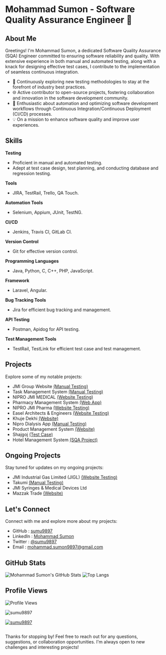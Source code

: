 # Mohammad Sumon - Software Quality Assurance Engineer 👋

## About Me

Greetings! I'm Mohammad Sumon, a dedicated Software Quality Assurance (SQA) Engineer committed to ensuring software reliability and quality. With extensive experience in both manual and automated testing, along with a knack for designing effective test cases, I contribute to the implementation of seamless continuous integration.

- 🔬 Continuously exploring new testing methodologies to stay at the forefront of industry best practices.
- 🌐 Active contributor to open-source projects, fostering collaboration and innovation in the software development community.
- 🚀 Enthusiastic about automation and optimizing software development workflows through Continuous Integration/Continuous Deployment (CI/CD) processes.
- 💡 On a mission to enhance software quality and improve user experiences.

## Skills

**Testing**
- Proficient in manual and automated testing.
- Adept at test case design, test planning, and conducting database and regression testing.

**Tools**
- JIRA, TestRail, Trello, QA Touch.
  
**Automation Tools**
- Selenium, Appium, JUnit, TestNG.
  
**CI/CD**
- Jenkins, Travis CI, GitLab CI.
  
**Version Control**
- Git for effective version control.
  
**Programming Languages**
- Java, Python, C, C++, PHP, JavaScript.
  
**Framework**
- Laravel, Angular.
  
**Bug Tracking Tools**
- Jira for efficient bug tracking and management.
  
**API Testing**
- Postman, Apidog for API testing.
  
**Test Management Tools**
- TestRail, TestLink for efficient test case and test management.


## Projects
Explore some of my notable projects:

- JMI Group Website [(Manual Testing)](https://github.com/sumu9897/JMI-Group-Test)
- Task Management System [(Manual Testing)](https://github.com/sumu9897/Task-Management)
- NIPRO JMI MEDICAL [(Website Testing)](https://github.com/sumu9897/NIPRO-JMI-MEDICAL)
- Pharmacy Management System [(Web App)](https://github.com/sumu9897/Pharmacy-M-S)
- NIPRO JMI Pharma [(Website Testing)](https://github.com/sumu9897/NIPRO-JMI-Pharma)
- Easel Architects & Engineers [(Website Testing)](https://github.com/sumu9897/Easel-Architects)
- Khuje Dekhi [(Website)](https://khujedekhi.com/)
- Nipro Dialysis App [(Manual Testing)](https://github.com/sumu9897/Nipro-Dialysis-App)
- Product Management System [(Website)](https://github.com/sumu9897/Product-Management-System)
- Shajgoj [(Test Case)](https://github.com/sumu9897/Test-Case/tree/main/Shajgoj)
- Hotel Management System [(SQA Project)](https://github.com/sumu9897/S-Q-T)
  
## Ongoing Projects
Stay tuned for updates on my ongoing projects:
- JMI Industrial Gas Limited (JIGL) [(Website Testing)](https://github.com/sumu9897/JMI-Gas)
- Takumi [(Manual Testing)](https://github.com/sumu9897/Takumi)
- JMI Syringes & Medical Devices Ltd
- Mazzak Trade [(Website)](https://github.com/sumu9897/Mazzak-Trade-Website)
  

## Let's Connect

Connect with me and explore more about my projects:
- GitHub : [sumu9897](https://github.com/sumu9897)
- LinkedIn : [Mohammad Sumon](https://www.linkedin.com/in/md-sumon9897/)
- Twitter : [@sumu9897](https://twitter.com/sumu9897)
- Email : mohammad.sumon9897@gmail.com

## GitHub Stats

![Mohammad Sumon's GitHub Stats](https://github-readme-stats.vercel.app/api?username=sumu9897&show_icons=true&count_private=true&hide=contribs)
![Top Langs](https://github-readme-stats.vercel.app/api/top-langs/?username=sumu9897&layout=compact)

## Profile Views

![Profile Views](https://komarev.com/ghpvc/?username=sumu9897&color=brightgreen)


<p align="left"> <img src="https://komarev.com/ghpvc/?username=sumu9897&label=Profile%20views&color=0e75b6&style=flat" alt="sumu9897" /> </p>

<p align="left"> <a href="https://github.com/ryo-ma/github-profile-trophy"><img src="https://github-profile-trophy.vercel.app/?username=sumu9897" alt="sumu9897" /></a> </p>

<p align="left"> <a href="https://twitter.com/" target="blank"><img src="https://img.shields.io/twitter/follow/?logo=twitter&style=for-the-badge" alt="" /></a> </p>


Thanks for stopping by! Feel free to reach out for any questions, suggestions, or collaboration opportunities. I'm always open to new challenges and interesting projects!





